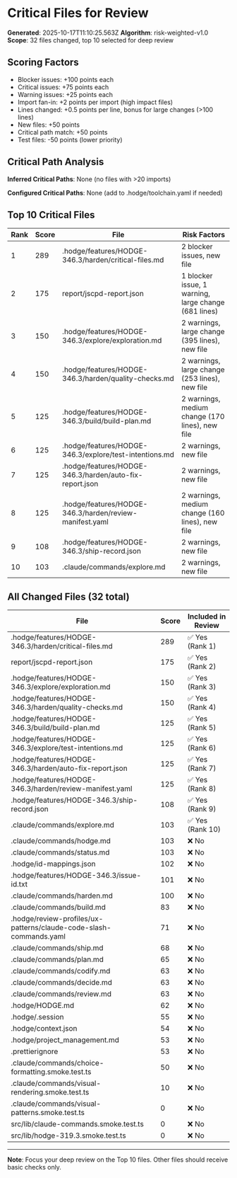 # Critical Files for Review

**Generated**: 2025-10-17T11:10:25.563Z
**Algorithm**: risk-weighted-v1.0
**Scope**: 32 files changed, top 10 selected for deep review

## Scoring Factors

- Blocker issues: +100 points each
- Critical issues: +75 points each
- Warning issues: +25 points each
- Import fan-in: +2 points per import (high impact files)
- Lines changed: +0.5 points per line, bonus for large changes (>100 lines)
- New files: +50 points
- Critical path match: +50 points
- Test files: -50 points (lower priority)

## Critical Path Analysis

**Inferred Critical Paths**: None (no files with >20 imports)

**Configured Critical Paths**: None (add to .hodge/toolchain.yaml if needed)

## Top 10 Critical Files

| Rank | Score | File | Risk Factors |
|------|-------|------|-------------|
| 1 | 289 | .hodge/features/HODGE-346.3/harden/critical-files.md | 2 blocker issues, new file |
| 2 | 175 | report/jscpd-report.json | 1 blocker issue, 1 warning, large change (681 lines) |
| 3 | 150 | .hodge/features/HODGE-346.3/explore/exploration.md | 2 warnings, large change (395 lines), new file |
| 4 | 150 | .hodge/features/HODGE-346.3/harden/quality-checks.md | 2 warnings, large change (253 lines), new file |
| 5 | 125 | .hodge/features/HODGE-346.3/build/build-plan.md | 2 warnings, medium change (170 lines), new file |
| 6 | 125 | .hodge/features/HODGE-346.3/explore/test-intentions.md | 2 warnings, new file |
| 7 | 125 | .hodge/features/HODGE-346.3/harden/auto-fix-report.json | 2 warnings, new file |
| 8 | 125 | .hodge/features/HODGE-346.3/harden/review-manifest.yaml | 2 warnings, medium change (160 lines), new file |
| 9 | 108 | .hodge/features/HODGE-346.3/ship-record.json | 2 warnings, new file |
| 10 | 103 | .claude/commands/explore.md | 2 warnings, new file |

## All Changed Files (32 total)

| File | Score | Included in Review |
|------|-------|-----------------|
| .hodge/features/HODGE-346.3/harden/critical-files.md | 289 | ✅ Yes (Rank 1) |
| report/jscpd-report.json | 175 | ✅ Yes (Rank 2) |
| .hodge/features/HODGE-346.3/explore/exploration.md | 150 | ✅ Yes (Rank 3) |
| .hodge/features/HODGE-346.3/harden/quality-checks.md | 150 | ✅ Yes (Rank 4) |
| .hodge/features/HODGE-346.3/build/build-plan.md | 125 | ✅ Yes (Rank 5) |
| .hodge/features/HODGE-346.3/explore/test-intentions.md | 125 | ✅ Yes (Rank 6) |
| .hodge/features/HODGE-346.3/harden/auto-fix-report.json | 125 | ✅ Yes (Rank 7) |
| .hodge/features/HODGE-346.3/harden/review-manifest.yaml | 125 | ✅ Yes (Rank 8) |
| .hodge/features/HODGE-346.3/ship-record.json | 108 | ✅ Yes (Rank 9) |
| .claude/commands/explore.md | 103 | ✅ Yes (Rank 10) |
| .claude/commands/hodge.md | 103 | ❌ No |
| .claude/commands/status.md | 103 | ❌ No |
| .hodge/id-mappings.json | 102 | ❌ No |
| .hodge/features/HODGE-346.3/issue-id.txt | 101 | ❌ No |
| .claude/commands/harden.md | 100 | ❌ No |
| .claude/commands/build.md | 83 | ❌ No |
| .hodge/review-profiles/ux-patterns/claude-code-slash-commands.yaml | 71 | ❌ No |
| .claude/commands/ship.md | 68 | ❌ No |
| .claude/commands/plan.md | 65 | ❌ No |
| .claude/commands/codify.md | 63 | ❌ No |
| .claude/commands/decide.md | 63 | ❌ No |
| .claude/commands/review.md | 63 | ❌ No |
| .hodge/HODGE.md | 62 | ❌ No |
| .hodge/.session | 55 | ❌ No |
| .hodge/context.json | 54 | ❌ No |
| .hodge/project_management.md | 53 | ❌ No |
| .prettierignore | 53 | ❌ No |
| .claude/commands/choice-formatting.smoke.test.ts | 50 | ❌ No |
| .claude/commands/visual-rendering.smoke.test.ts | 10 | ❌ No |
| .claude/commands/visual-patterns.smoke.test.ts | 0 | ❌ No |
| src/lib/claude-commands.smoke.test.ts | 0 | ❌ No |
| src/lib/hodge-319.3.smoke.test.ts | 0 | ❌ No |

---
**Note**: Focus your deep review on the Top 10 files. Other files should receive basic checks only.

